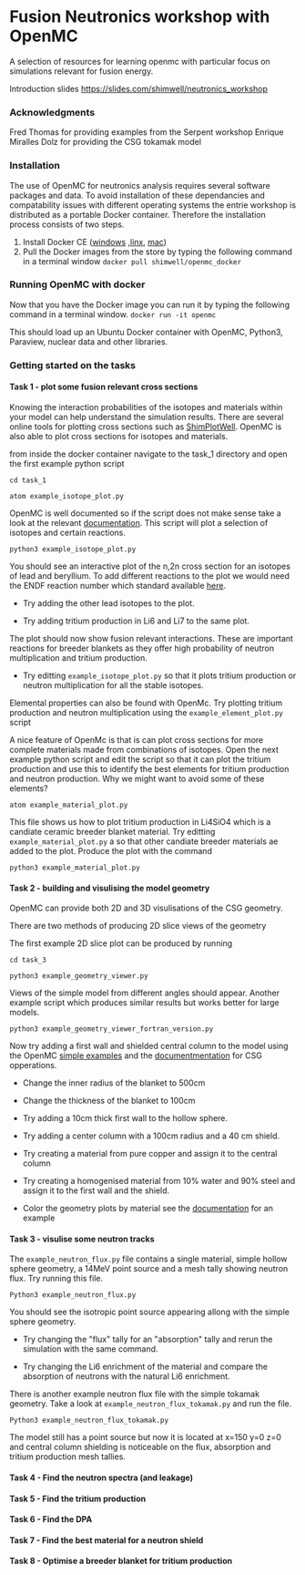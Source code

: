 # Fusion Neutronics workshop with OpenMC
A selection of resources for learning openmc with particular focus on simulations relevant for fusion energy.

Introduction slides https://slides.com/shimwell/neutronics_workshop

### Acknowledgments
Fred Thomas for providing examples from the Serpent workshop
Enrique Miralles Dolz for providing the CSG tokamak model


### Installation

The use of OpenMC for neutronics analysis requires several software packages and data. To avoid installation of these dependancies and compatability issues with different operating systems the entrie workshop is distributed as a portable Docker container. Therefore the installation process consists of two steps.

1. Install Docker CE ([windows](https://store.docker.com/editions/community/docker-ce-desktop-windows/plans/docker-ce-desktop-windows-tier?tab=instructions]) ,[linx]([https://docs.docker.com/install/linux/docker-ce/ubuntu/]), [mac]([https://store.docker.com/editions/community/docker-ce-desktop-mac]))
2. Pull the Docker images from the store by typing  the following command in a terminal window
```docker pull shimwell/openmc_docker```

### Running OpenMC with docker

Now that you have the Docker image you can run it by typing the following command in a terminal window.
```docker run -it openmc```

This should load up an Ubuntu Docker container with OpenMC, Python3, Paraview, nuclear data and other libraries.

### Getting started on the tasks

#### Task 1 - plot some fusion relevant cross sections

Knowing the interaction probabilities of the isotopes and materials within your model can help understand the simulation results. There are several online tools for plotting cross sections such as [ShimPlotWell]([http://www.cross-section-plotter.com]). OpenMC is also able to plot cross sections for isotopes and materials.

from inside the docker container navigate to the task_1 directory and open the first example python script

```cd task_1```

```atom example_isotope_plot.py```

OpenMC is well documented so if the script does not make sense take a look at the relevant [documentation]([???]). This script will plot a selection of isotopes and certain reactions.

```python3 example_isotope_plot.py```

You should see an interactive plot of the n,2n cross section for an isotopes of lead and beryllium. To add different reactions to the plot we would need the ENDF reaction number which standard available [here]([https://www.oecd-nea.org/dbdata/data/manual-endf/endf102_MT.pdf]).

- Try adding the other lead isotopes to the plot.

- Try adding tritium production in Li6 and Li7 to the same plot.

The plot should now show fusion relevant interactions. These are important reactions for breeder blankets as they offer high probability of neutron multiplication and tritium production.

- Try editting ```example_isotope_plot.py``` so that it plots tritium production or neutron multiplication for all the stable isotopes.

Elemental properties can also be found with OpenMc. Try plotting tritium production and neutron multiplication using the ```example_element_plot.py``` script

A nice feature of OpenMc is that is can plot cross sections for more complete materials made from combinations of isotopes. Open the next example python script and edit the script so that it can plot the tritium production and use this to identify the best elements for tritium production and neutron production. Why we might want to avoid some of these elements?

```atom example_material_plot.py```


This file shows us how to plot tritium production in Li4SiO4 which is a candiate ceramic breeder blanket material. Try editting ```example_material_plot.py``` a
so that other candiate breeder materials ae added to the plot. Produce the plot with the command

```python3 example_material_plot.py```



#### Task 2 - building and visulising the model geometry

OpenMC can provide both 2D and 3D visulisations of the CSG geometry.

There are two methods of producing 2D slice views of the geometry

The first example 2D slice plot can be produced by running

```cd task_3```

```python3 example_geometry_viewer.py```

Views of the simple model from different angles should appear. Another example script which produces similar results but works better for large models.

```python3 example_geometry_viewer_fortran_version.py```

Now try adding a first wall and shielded central column to the model using the OpenMC [simple examples]([https://openmc.readthedocs.io/en/stable/examples/pincell.html#Defining-Geometry]) and the [documentmentation]([https://openmc.readthedocs.io/en/stable/usersguide/geometry.html]) for CSG opperations.

- Change the inner radius of the blanket to 500cm

- Change the thickness of the blanket to 100cm

- Try adding a 10cm thick first wall to the hollow sphere.

- Try adding a center column with a 100cm radius and a 40 cm shield.

- Try creating a material from pure copper and assign it to the central column

- Try creating a homogenised material from 10% water and 90% steel and assign it to the first wall and the shield.

- Color the geometry plots by material see the [documentation]([https://openmc.readthedocs.io/en/stable/usersguide/plots.html]) for an example


#### Task 3 - visulise some neutron tracks

The ```example_neutron_flux.py``` file contains a single material, simple hollow sphere geometry, a 14MeV point source and a mesh tally showing neutron flux. Try running this file.

```Python3 example_neutron_flux.py```

You should see the isotropic point source appearing allong with the simple sphere geometry.

- Try changing the "flux" tally for an "absorption" tally and rerun the simulation with the same command.

- Try changing the Li6 enrichment of the material and compare the absorption of neutrons with the natural Li6 enrichment.

There is another example neutron flux file with the simple tokamak geometry. Take a look at ```example_neutron_flux_tokamak.py``` and run the file.

```Python3 example_neutron_flux_tokamak.py```

The model still has a point source but now it is located at x=150 y=0 z=0 and central column shielding is noticeable on the flux, absorption and tritium production mesh tallies.

#### Task 4 - Find the neutron spectra (and leakage)



#### Task 5 - Find the tritium production



#### Task 6 - Find the DPA

#### Task 7 - Find the best material for a neutron shield

#### Task 8 - Optimise a breeder blanket for tritium production
